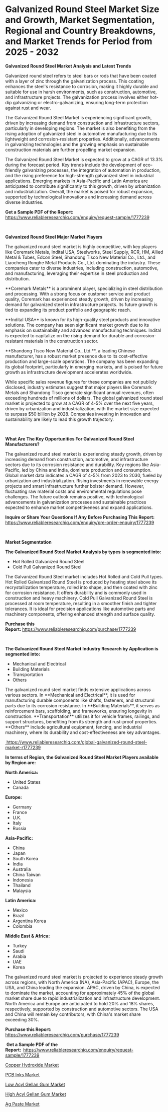 <p><h1>Galvanized Round Steel Market Size and Growth, Market Segmentation, Regional and Country Breakdowns, and Market Trends for Period from 2025 -  2032</h1></p><p><strong>Galvanized Round Steel Market Analysis and Latest Trends</strong></p>
<p><p>Galvanized round steel refers to steel bars or rods that have been coated with a layer of zinc through the galvanization process. This coating enhances the steel's resistance to corrosion, making it highly durable and suitable for use in harsh environments, such as construction, automotive, and infrastructure projects. The galvanization process involves either hot-dip galvanizing or electro-galvanizing, ensuring long-term protection against rust and wear.</p><p>The Galvanized Round Steel Market is experiencing significant growth, driven by increasing demand from construction and infrastructure sectors, particularly in developing regions. The market is also benefiting from the rising adoption of galvanized steel in automotive manufacturing due to its lightweight and corrosion-resistant properties. Additionally, advancements in galvanizing technologies and the growing emphasis on sustainable construction materials are further propelling market expansion.</p><p>The Galvanized Round Steel Market is expected to grow at a CAGR of 13.3% during the forecast period. Key trends include the development of eco-friendly galvanizing processes, the integration of automation in production, and the rising preference for high-strength galvanized steel in industrial applications. Emerging markets in Asia-Pacific and Latin America are anticipated to contribute significantly to this growth, driven by urbanization and industrialization. Overall, the market is poised for robust expansion, supported by technological innovations and increasing demand across diverse industries.</p></p>
<p><strong>Get a Sample PDF of the Report:&nbsp;</strong> <a href="https://www.reliableresearchiq.com/enquiry/request-sample/1777239?utm_campaign=1121&utm_medium=2&utm_source=Github&utm_content=ia&utm_term=26012025&utm_id=galvanized-round-steel">https://www.reliableresearchiq.com/enquiry/request-sample/1777239</a></p>
<p>&nbsp;</p>
<p><strong>Galvanized Round Steel Major Market Players</strong></p>
<p><p>The galvanized round steel market is highly competitive, with key players like Coremark Metals, Indital USA, Steelworks, Steel Supply, RCR, HM, Allied Metal & Tubes, Edcon Steel, Shandong Tisco New Material Co., Ltd., and Liaocheng Ronghe Metal Products Co., Ltd. dominating the industry. These companies cater to diverse industries, including construction, automotive, and manufacturing, leveraging their expertise in steel production and distribution.</p><p>**Coremark Metals** is a prominent player, specializing in steel distribution and processing. With a strong focus on customer service and product quality, Coremark has experienced steady growth, driven by increasing demand for galvanized steel in infrastructure projects. Its future growth is tied to expanding its product portfolio and geographic reach.</p><p>**Indital USA** is known for its high-quality steel products and innovative solutions. The company has seen significant market growth due to its emphasis on sustainability and advanced manufacturing techniques. Indital is expected to capitalize on the rising demand for durable and corrosion-resistant materials in the construction sector.</p><p>**Shandong Tisco New Material Co., Ltd.**, a leading Chinese manufacturer, has a robust market presence due to its cost-effective production and large-scale operations. The company has been expanding its global footprint, particularly in emerging markets, and is poised for future growth as infrastructure development accelerates worldwide.</p><p>While specific sales revenue figures for these companies are not publicly disclosed, industry estimates suggest that major players like Coremark Metals and Shandong Tisco generate significant annual revenues, often exceeding hundreds of millions of dollars. The global galvanized round steel market is projected to grow at a CAGR of 4-5% over the next five years, driven by urbanization and industrialization, with the market size expected to surpass $50 billion by 2028. Companies investing in innovation and sustainability are likely to lead this growth trajectory.</p></p>
<p>&nbsp;</p>
<p><strong>What Are The Key Opportunities For Galvanized Round Steel Manufacturers?</strong></p>
<p><p>The galvanized round steel market is experiencing steady growth, driven by increasing demand from construction, automotive, and infrastructure sectors due to its corrosion resistance and durability. Key regions like Asia-Pacific, led by China and India, dominate production and consumption. Global market data indicates a CAGR of 4-5% from 2023 to 2030, fueled by urbanization and industrialization. Rising investments in renewable energy projects and smart infrastructure further bolster demand. However, fluctuating raw material costs and environmental regulations pose challenges. The future outlook remains positive, with technological advancements in galvanization processes and sustainable practices expected to enhance market competitiveness and expand applications.</p></p>
<p><strong>Inquire or Share Your Questions If Any Before Purchasing This Report:</strong> <a href="https://www.reliableresearchiq.com/enquiry/pre-order-enquiry/1777239?utm_campaign=1121&utm_medium=2&utm_source=Github&utm_content=ia&utm_term=26012025&utm_id=galvanized-round-steel">https://www.reliableresearchiq.com/enquiry/pre-order-enquiry/1777239</a></p>
<p>&nbsp;</p>
<p><strong>Market Segmentation</strong></p>
<p><strong>The Galvanized Round Steel Market Analysis by types is segmented into:</strong></p>
<p><ul><li>Hot Rolled Galvanized Round Steel</li><li>Cold Pull Galvanized Round Steel</li></ul></p>
<p><p>The Galvanized Round Steel market includes Hot Rolled and Cold Pull types. Hot Rolled Galvanized Round Steel is produced by heating steel above its recrystallization temperature, rolled into shape, and then coated with zinc for corrosion resistance. It offers durability and is commonly used in construction and heavy machinery. Cold Pull Galvanized Round Steel is processed at room temperature, resulting in a smoother finish and tighter tolerances. It is ideal for precision applications like automotive parts and machinery components, offering enhanced strength and surface quality.</p></p>
<p><strong>Purchase this Report:&nbsp;</strong><a href="https://www.reliableresearchiq.com/purchase/1777239?utm_campaign=1121&utm_medium=2&utm_source=Github&utm_content=ia&utm_term=26012025&utm_id=galvanized-round-steel">https://www.reliableresearchiq.com/purchase/1777239</a></p>
<p>&nbsp;</p>
<p><strong>The Galvanized Round Steel Market Industry Research by Application is segmented into:</strong></p>
<p><ul><li>Mechanical and Electrical</li><li>Building Materials</li><li>Transportation</li><li>Others</li></ul></p>
<p><p>The galvanized round steel market finds extensive applications across various sectors. In **Mechanical and Electrical**, it is used for manufacturing durable components like shafts, fasteners, and structural parts due to its corrosion resistance. In **Building Materials**, it serves as reinforcement bars, scaffolding, and frameworks, ensuring longevity in construction. **Transportation** utilizes it for vehicle frames, railings, and support structures, benefiting from its strength and rust-proof properties. **Others** include agricultural equipment, fencing, and industrial machinery, where its durability and cost-effectiveness are key advantages.</p></p>
<p><a href="https://www.reliableresearchiq.com/global-galvanized-round-steel-market-r1777239?utm_campaign=1121&utm_medium=2&utm_source=Github&utm_content=ia&utm_term=26012025&utm_id=galvanized-round-steel">&nbsp;https://www.reliableresearchiq.com/global-galvanized-round-steel-market-r1777239</a></p>
<p><strong>In terms of Region, the Galvanized Round Steel Market Players available by Region are:</strong></p>
<p>
    <p> <strong> North America: </strong>
        <ul>
            <li>United States</li>
            <li>Canada</li>
        </ul>
        </p> 
    <p> <strong> Europe: </strong>
        <ul>
            <li>Germany</li>
            <li>France</li>
            <li>U.K.</li>
            <li>Italy</li>
            <li>Russia</li>
        </ul>
        </p> 
    <p> <strong> Asia-Pacific: </strong>
        <ul>
            <li>China</li>
            <li>Japan</li>
            <li>South Korea</li>
            <li>India</li>
            <li>Australia</li>
            <li>China Taiwan</li>
            <li>Indonesia</li>
            <li>Thailand</li>
            <li>Malaysia</li>
        </ul>
        </p> 
    <p> <strong> Latin America: </strong>
        <ul>
            <li>Mexico</li>
            <li>Brazil</li>
            <li>Argentina Korea</li>
            <li>Colombia</li>
        </ul>
        </p> 
    <p> <strong> Middle East & Africa: </strong>
        <ul>
            <li>Turkey</li>
            <li>Saudi</li>
            <li>Arabia</li>
            <li>UAE</li>
            <li>Korea</li>
        </ul>
    </p>
    </p>
<p><p>The galvanized round steel market is projected to experience steady growth across regions, with North America (NA), Asia-Pacific (APAC), Europe, the USA, and China leading the expansion. APAC, driven by China, is expected to dominate the market, accounting for approximately 45% of the global market share due to rapid industrialization and infrastructure development. North America and Europe are anticipated to hold 20% and 18% shares, respectively, supported by construction and automotive sectors. The USA and China will remain key contributors, with China's market share exceeding 30%.</p></p>
<p><strong>Purchase this Report: </strong><a href="https://www.reliableresearchiq.com/purchase/1777239?utm_campaign=1121&utm_medium=2&utm_source=Github&utm_content=ia&utm_term=26012025&utm_id=galvanized-round-steel">https://www.reliableresearchiq.com/purchase/1777239</a></p>
<p>&nbsp;<strong>Get a Sample PDF of the Report:&nbsp;&nbsp;</strong><a href="https://www.reliableresearchiq.com/enquiry/request-sample/1777239?utm_campaign=1121&utm_medium=2&utm_source=Github&utm_content=ia&utm_term=26012025&utm_id=galvanized-round-steel">https://www.reliableresearchiq.com/enquiry/request-sample/1777239</a></p>
<p><strong></strong></p>
<p><p><a href="https://github.com/LilianFaulkner65/Market-Research-Report-List-1/blob/main/copper-hydroxide-market.md?utm_campaign=1121&utm_medium=2&utm_source=Github&utm_content=ia&utm_term=26012025&utm_id=galvanized-round-steel">Copper Hydroxide Market</a></p><p><a href="https://github.com/shewlisapsai/Market-Research-Report-List-1/blob/main/pcb-inks-market.md?utm_campaign=1121&utm_medium=2&utm_source=Github&utm_content=ia&utm_term=26012025&utm_id=galvanized-round-steel">PCB Inks Market</a></p><p><a href="https://github.com/AKSHATREPORTPRIME/Market-Research-Report-List-6/blob/main/low-acyl-gellan-gum-market.md?utm_campaign=1121&utm_medium=2&utm_source=Github&utm_content=ia&utm_term=26012025&utm_id=galvanized-round-steel">Low Acyl Gellan Gum Market</a></p><p><a href="https://github.com/SamiaChowdhury801/Market-Research-Report-List-1/blob/main/high-acyl-gellan-gum-market.md?utm_campaign=1121&utm_medium=2&utm_source=Github&utm_content=ia&utm_term=26012025&utm_id=galvanized-round-steel">High Acyl Gellan Gum Market</a></p><p><a href="https://github.com/hunanuzmez/Market-Research-Report-List-1/blob/main/ag-paste-market.md?utm_campaign=1121&utm_medium=2&utm_source=Github&utm_content=ia&utm_term=26012025&utm_id=galvanized-round-steel">Ag Paste Market</a></p></p>